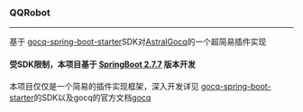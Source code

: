 ### QQRobot

---

基于 [gocq-spring-boot-starter](https://github.com/NKDark/gocq-spring-boot-starter)SDK对[AstralGocq](https://github.com/ProtocolScience/AstralGocq)的一个超简易插件实现

#### 受SDK限制，本项目基于 [SpringBoot 2.7.7](https://github.com/spring-projects/spring-boot/tree/v2.7.7) 版本开发

本项目仅仅是一个简易的插件实现框架，深入开发详见 [gocq-spring-boot-starter](https://github.com/NKDark/gocq-spring-boot-starter)的SDK以及gocq的官方文档[gocq](https://docs.go-cqhttp.org/)

